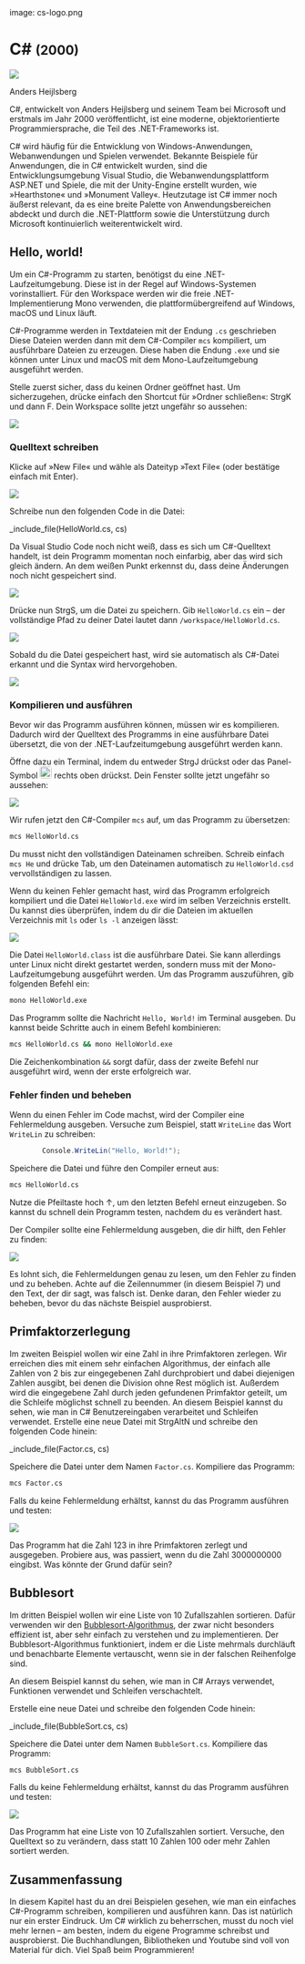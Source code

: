 <div class='meta'>
image: cs-logo.png
</div>

# C&#35; <span style='font-size: 80%;'>(2000)</span>

<div class='floatright' style='width: 16em;'>
    <img src='heijlsberg.webp'>
    <p>
        Anders Heijlsberg
    </p>
</div>

<p class='abstract'>
C#, entwickelt von Anders Heijlsberg und seinem Team bei Microsoft und erstmals im Jahr 2000 veröffentlicht, ist eine moderne, objektorientierte Programmiersprache, die Teil des .NET-Frameworks ist.
</p>

C# wird häufig für die Entwicklung von Windows-Anwendungen, Webanwendungen und Spielen verwendet. Bekannte Beispiele für Anwendungen, die in C# entwickelt wurden, sind die Entwicklungsumgebung Visual Studio, die Webanwendungsplattform ASP.NET und Spiele, die mit der Unity-Engine erstellt wurden, wie »Hearthstone« und »Monument Valley«. Heutzutage ist C# immer noch äußerst relevant, da es eine breite Palette von Anwendungsbereichen abdeckt und durch die .NET-Plattform sowie die Unterstützung durch Microsoft kontinuierlich weiterentwickelt wird.

<!-- ## Eigenschaften

- **Objektorientierung**: C# ist eine objektorientierte Programmiersprache, die auf der Verwendung von Objekten und Klassen basiert.
- **Typsicherheit**: C# ist eine typsichere Sprache, was bedeutet, dass Variablen einen festen Datentyp haben.
- **Interoperabilität**: C# ist eng mit der .NET-Plattform verbunden und ermöglicht die Interoperabilität mit anderen .NET-Sprachen wie Visual Basic und F#.
- **Webentwicklung**: C# wird in der Webentwicklung eingesetzt und ermöglicht die Entwicklung von Webanwendungen mit ASP.NET.
- **Spieleentwicklung**: C# wird in der Spieleentwicklung eingesetzt und ist die bevorzugte Sprache für die Entwicklung von Spielen mit der Unity-Engine.
- **Community**: C# hat eine aktive und engagierte Community, die eine Vielzahl von Bibliotheken und Frameworks entwickelt hat. -->

## Hello, world!

Um ein C#-Programm zu starten, benötigst du eine .NET-Laufzeitumgebung. Diese ist in der Regel auf Windows-Systemen vorinstalliert. Für den Workspace werden wir die freie .NET-Implementierung Mono verwenden, die plattformübergreifend auf Windows, macOS und Linux läuft.

C#-Programme werden in Textdateien mit der Endung `.cs` geschrieben Diese Dateien werden dann mit dem C#-Compiler `mcs` kompiliert, um ausführbare Dateien zu erzeugen. Diese haben die Endung `.exe` und sie können unter Linux und macOS mit dem Mono-Laufzeitumgebung ausgeführt werden.

Stelle zuerst sicher, dass du keinen Ordner geöffnet hast. Um sicherzugehen, drücke einfach den Shortcut für »Ordner schließen«: <span class='key'>Strg</span><span class='key'>K</span> und dann <span class='key'>F</span>. Dein Workspace sollte jetzt ungefähr so aussehen:

<img class='full' src='fresh-start.webp'>

### Quelltext schreiben

Klicke auf »New File« und wähle als Dateityp »Text File« (oder bestätige einfach mit <span class='key'>Enter</span>).

<img class='full' src='choose-filename.webp'>

Schreibe nun den folgenden Code in die Datei:

_include_file(HelloWorld.cs, cs)

Da Visual Studio Code noch nicht weiß, dass es sich um C#-Quelltext handelt, ist dein Programm momentan noch einfarbig, aber das wird sich gleich ändern. An dem weißen Punkt erkennst du, dass deine Änderungen noch nicht gespeichert sind.

<img class='full' src='no-syntax-highlighting.webp'>

Drücke nun <span class='key'>Strg</span><span class='key'>S</span>, um die Datei zu speichern. Gib `HelloWorld.cs` ein – der vollständige Pfad zu deiner Datei lautet dann `/workspace/HelloWorld.cs`.

<img class='full' src='enter-filename.webp'>

Sobald du die Datei gespeichert hast, wird sie automatisch als C#-Datei erkannt und die Syntax wird hervorgehoben.

<img class='full' src='syntax-highlighting.webp'>

### Kompilieren und ausführen

Bevor wir das Programm ausführen können, müssen wir es kompilieren.
Dadurch wird der Quelltext des Programms in eine ausführbare Datei übersetzt, die von der .NET-Laufzeitumgebung ausgeführt werden kann.

Öffne dazu ein Terminal, indem du entweder <span class='key'>Strg</span><span class='key'>J</span> drückst oder das Panel-Symbol <img src='../basics/panel.webp' style='border-radius: 4px; height: 1.5em;'> rechts oben drückst. Dein Fenster sollte jetzt ungefähr so aussehen:

<img class='full' src='code-with-terminal.webp'>

Wir rufen jetzt den C#-Compiler `mcs` auf, um das Programm zu übersetzen:

```bash
mcs HelloWorld.cs
```

<div class='hint'>
Du musst nicht den vollständigen Dateinamen schreiben. Schreib einfach <code>mcs He</code> und drücke <span class='key'>Tab</span>, um den Dateinamen automatisch zu <code>HelloWorld.csd</code> vervollständigen zu lassen.
</div>

Wenn du keinen Fehler gemacht hast, wird das Programm erfolgreich kompiliert und die Datei `HelloWorld.exe` wird im selben Verzeichnis erstellt. Du kannst dies überprüfen, indem du dir die Dateien im aktuellen Verzeichnis mit `ls` oder `ls -l` anzeigen lässt:

<img class='full' src='ls.webp'>

Die Datei `HelloWorld.class` ist die ausführbare Datei. Sie kann allerdings unter Linux nicht direkt gestartet werden, sondern muss mit der Mono-Laufzeitumgebung ausgeführt werden. Um das Programm auszuführen, gib folgenden Befehl ein:

```bash
mono HelloWorld.exe
```

Das Programm sollte die Nachricht `Hello, World!` im Terminal ausgeben. Du kannst beide Schritte auch in einem Befehl kombinieren:

```bash
mcs HelloWorld.cs && mono HelloWorld.exe
```

<div class='hint'>
Die Zeichenkombination <code>&amp;&amp;</code> sorgt dafür, dass der zweite Befehl nur ausgeführt wird, wenn der erste erfolgreich war.
</div>

### Fehler finden und beheben

Wenn du einen Fehler im Code machst, wird der Compiler eine Fehlermeldung ausgeben. Versuche zum Beispiel, statt `WriteLine` das Wort `WriteLin` zu schreiben:

```cs
        Console.WriteLin("Hello, World!");
```

Speichere die Datei und führe den Compiler erneut aus:

```bash
mcs HelloWorld.cs
```

<div class='hint'>
Nutze die Pfeiltaste hoch <span class='key'>↑</span>, um den letzten Befehl erneut einzugeben. So kannst du schnell dein Programm testen, nachdem du es verändert hast.
</div>

Der Compiler sollte eine Fehlermeldung ausgeben, die dir hilft, den Fehler zu finden:

<img class='full' src='hello-error.webp'>

Es lohnt sich, die Fehlermeldungen genau zu lesen, um den Fehler zu finden und zu beheben. Achte auf die Zeilennummer (in diesem Beispiel 7) und den Text, der dir sagt, was falsch ist. Denke daran, den Fehler wieder zu beheben, bevor du das nächste Beispiel ausprobierst.

## Primfaktorzerlegung

Im zweiten Beispiel wollen wir eine Zahl in ihre Primfaktoren zerlegen.
Wir erreichen dies mit einem sehr einfachen Algorithmus, der einfach alle Zahlen von 2 bis zur eingegebenen Zahl durchprobiert und dabei diejenigen Zahlen ausgibt, bei denen die Division ohne Rest möglich ist. Außerdem wird die eingegebene Zahl durch jeden gefundenen Primfaktor geteilt, um die Schleife möglichst schnell zu beenden. An diesem Beispiel kannst du sehen, wie man in C# Benutzereingaben verarbeitet und Schleifen verwendet.
Erstelle eine neue Datei mit <span class='key'>Strg</span><span class='key'>Alt</span><span class='key'>N</span> und schreibe den folgenden Code hinein:

_include_file(Factor.cs, cs)

Speichere die Datei unter dem Namen `Factor.cs`. Kompiliere das Programm:

```bash
mcs Factor.cs
```

Falls du keine Fehlermeldung erhältst, kannst du das Programm ausführen und testen:

<img class='full' src='try-factor.webp'>

Das Programm hat die Zahl 123 in ihre Primfaktoren zerlegt und ausgegeben. Probiere aus, was passiert, wenn du die Zahl 3000000000 eingibst. Was könnte der Grund dafür sein?

## Bubblesort

Im dritten Beispiel wollen wir eine Liste von 10 Zufallszahlen sortieren. Dafür verwenden wir den [Bubblesort-Algorithmus](https://de.wikipedia.org/wiki/Bubblesort), der zwar nicht besonders effizient ist, aber sehr einfach zu verstehen und zu implementieren. Der Bubblesort-Algorithmus funktioniert, indem er die Liste mehrmals durchläuft und benachbarte Elemente vertauscht, wenn sie in der falschen Reihenfolge sind.

An diesem Beispiel kannst du sehen, wie man in C# Arrays verwendet, Funktionen verwendet und Schleifen verschachtelt.

Erstelle eine neue Datei und schreibe den folgenden Code hinein:

_include_file(BubbleSort.cs, cs)

Speichere die Datei unter dem Namen `BubbleSort.cs`. Kompiliere das Programm:

```bash
mcs BubbleSort.cs
```
Falls du keine Fehlermeldung erhältst, kannst du das Programm ausführen und testen:

<img class='full' src='bubblesort.webp'>

Das Programm hat eine Liste von 10 Zufallszahlen sortiert. Versuche, den Quelltext so zu verändern, dass statt 10 Zahlen 100 oder mehr Zahlen sortiert werden.

## Zusammenfassung

In diesem Kapitel hast du an drei Beispielen gesehen, wie man ein einfaches C#-Programm schreiben, kompilieren und ausführen kann. Das ist natürlich nur ein erster Eindruck. Um C# wirklich zu beherrschen, musst du noch viel mehr lernen – am besten, indem du eigene Programme schreibst und ausprobierst. Die Buchhandlungen, Bibliotheken und Youtube sind voll von Material für dich. Viel Spaß beim Programmieren!
